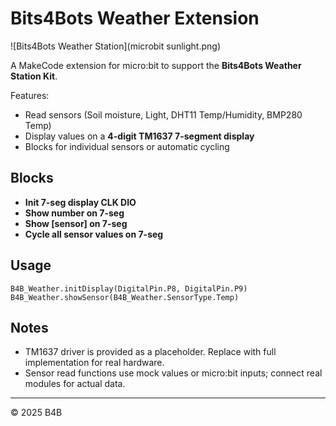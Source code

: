 # Bits4Bots Weather Extension
![Bits4Bots Weather Station](microbit sunlight.png)

A MakeCode extension for micro:bit to support the **Bits4Bots Weather Station Kit**.

Features:
- Read sensors (Soil moisture, Light, DHT11 Temp/Humidity, BMP280 Temp)
- Display values on a **4-digit TM1637 7-segment display**
- Blocks for individual sensors or automatic cycling

## Blocks
- **Init 7-seg display CLK DIO**
- **Show number on 7-seg**
- **Show [sensor] on 7-seg**
- **Cycle all sensor values on 7-seg**

## Usage
```blocks
B4B_Weather.initDisplay(DigitalPin.P8, DigitalPin.P9)
B4B_Weather.showSensor(B4B_Weather.SensorType.Temp)
```

## Notes
- TM1637 driver is provided as a placeholder. Replace with full implementation for real hardware.
- Sensor read functions use mock values or micro:bit inputs; connect real modules for actual data.

---
© 2025 B4B
